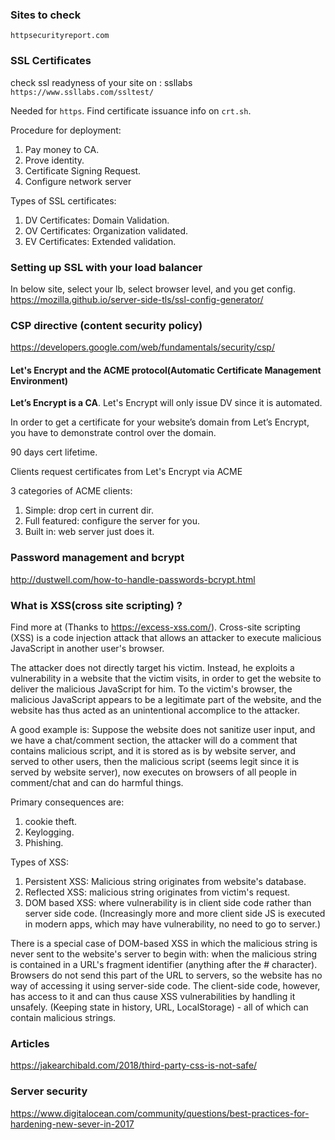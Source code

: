 
### Sites to check

`httpsecurityreport.com`

### SSL Certificates

check ssl readyness of your site on : ssllabs 
`https://www.ssllabs.com/ssltest/`

Needed for `https`.
Find certificate issuance info on `crt.sh`.

Procedure for deployment:
1. Pay money to CA.
2. Prove identity.
3. Certificate Signing Request.
4. Configure network server

Types of SSL certificates:
1. DV Certificates: Domain Validation.
2. OV Certificates: Organization validated.
3. EV Certificates: Extended validation.

### Setting up SSL with your load balancer

In below site, select your lb, select browser level, and you get config.
https://mozilla.github.io/server-side-tls/ssl-config-generator/

### CSP directive (content security policy)

https://developers.google.com/web/fundamentals/security/csp/


#### Let's Encrypt and the ACME protocol(Automatic Certificate Management Environment)

**Let’s Encrypt is a CA**.
Let's Encrypt will only issue DV since it is automated.

In order to get a certificate for your website’s domain from Let’s Encrypt, you have to demonstrate control over the domain. 

90 days cert lifetime.

Clients request certificates from Let's Encrypt via ACME

3 categories of ACME clients:
1. Simple: drop cert in current dir.
2. Full featured: configure the server for you.
3. Built in: web server just does it.

### Password management and bcrypt

http://dustwell.com/how-to-handle-passwords-bcrypt.html

### What is XSS(cross site scripting) ?

Find more at (Thanks to https://excess-xss.com/).
Cross-site scripting (XSS) is a code injection attack that allows an attacker to execute malicious JavaScript in another user's browser.

The attacker does not directly target his victim. Instead, he exploits a vulnerability in a website that the victim visits, in order to get the website to deliver the malicious JavaScript for him. To the victim's browser, the malicious JavaScript appears to be a legitimate part of the website, and the website has thus acted as an unintentional accomplice to the attacker.

A good example is: Suppose the website does not sanitize user input, and we have a chat/comment section, the attacker will do a comment that contains malicious script, and it is stored as is by website server, and served to other users, then the malicious script (seems legit since it is served by website server), now executes on browsers of all people in comment/chat and can do harmful things.

Primary consequences are:
1. cookie theft.
2. Keylogging.
3. Phishing.

Types of XSS:
1. Persistent XSS: Malicious string originates from website's database.
2. Reflected XSS: malicious string originates from victim's request.
3. DOM based XSS: where vulnerability is in client side code rather than server side code. (Increasingly more and more client side JS is executed in modern apps, which may have vulnerability, no need to go to server.)

There is a special case of DOM-based XSS in which the malicious string is never sent to the website's server to begin with: when the malicious string is contained in a URL's fragment identifier (anything after the # character). Browsers do not send this part of the URL to servers, so the website has no way of accessing it using server-side code. The client-side code, however, has access to it and can thus cause XSS vulnerabilities by handling it unsafely. (Keeping state in history, URL, LocalStorage) - all of which can contain malicious strings.

### Articles

https://jakearchibald.com/2018/third-party-css-is-not-safe/

### Server security

https://www.digitalocean.com/community/questions/best-practices-for-hardening-new-sever-in-2017